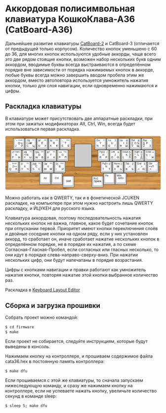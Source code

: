 # Аккордовая полисимвольная клавиатура КошкоКлава-А36 (CatBoard-A36)

Дальнейшее развитие клавиатуры [CatBoard-2](http://catboard.klava.org/ru.html) и CatBoard-3 (отличается от предыдущей только корпусом). Количество кнопок уменьшено с 60 до 36, для многих кнопок используются удобные аккорды, чаще всего это две рядом стоящие кнопки, возможен набор нескольких букв одним аккордом, вводимые буквы всегда выстраиваются в определённом порядке вне зависимости от порядка нажимаемых кнопок в аккорде, любые буквы всегда можно завершить вводом пробела этим же аккордом, вместо автоповтора используется умножитель нажатия кнопки, только для слоя навигации, если одновременно нажимаются и цифры.

## Раскладка клавиатуры

В клавиатуре может присутствовать две аппаратные раскладки, при этом при зажатых модификаторах Alt, Ctrl, Win, всегда будет использоваться первая раскладка.

![CatBoard-A36 Layout](layout/catboard-a36.png)

Можно работать как в QWERTY, так и в фонетической JCUKEN раскладке, на компьютере при этом нужно настроить лишь QWERTY раскладку, и ЙЦУКЕН для русского языка.

Клавиатура аккордовая, поэтому последовательность нажатия нескольких кнопок не важна, главное, какое будет сочетание кнопок при отпускании первой. Приоритет имеют кнопки переключения слоёв и двойные соседние кнопки на одном ряду, если у них установлен аккорд, то сработает он, иначе сработает нажатие нескольких кнопок в определённом порядке, не в порядке их нажатия, а по схеме Согласная-Гласная-Пробел, если согласных или гласных несколько, то они идут в порядке слева-направо-сверху-вниз. При нажатии нескольких цифр, они будут напечатаны в порядке возрастания.

Цифры с кнопками навигации и правки работают как умножитель нажатия кнопки, повторяя нажатие этой кнопки выбранное количество раз.

Раскладка в [Keyboard Layout Editor](http://www.keyboard-layout-editor.com/#/gists/d8e9c413d44c5048d341a1889e236c99)

## Сборка и загрузка прошивки

Собрать проект можно командой:

	$ cd firmware
	$ make

Если проект не собирается, следуйте инструкциям, которые будут выведены в консоль.

Нажимаем кнопку на контроллере, и прошиваем содержимое файла cata36.hex в постоянную память контроллера:

	$ make dfu

Если прошиваемся с этой же клавиатуры, то сначала запускаем нижеследующую команду, и сразу же нажимаем кнопку на контроллере, если не успеваете нажать кнопку, увеличьте количество секунд в команде sleep:

	$ sleep 5; make dfu
